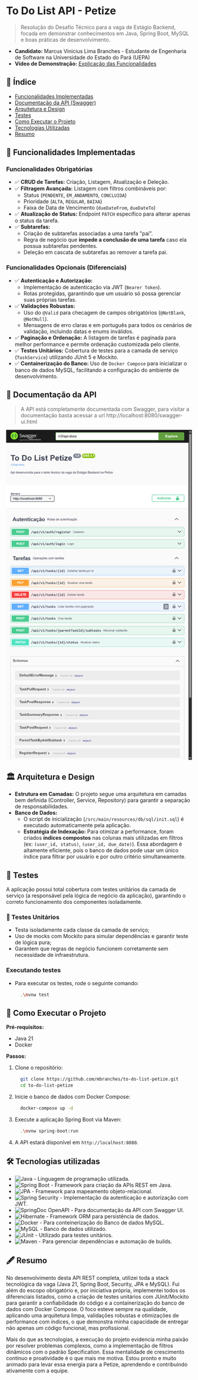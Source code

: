 # To Do List API - Petize

> Resolução do Desafio Técnico para a vaga de Estágio Backend, focada em demonstrar conhecimentos em Java, Spring Boot, MySQL e boas práticas de desenvolvimento.

- **Candidato:** Marcus Vinicius Lima Branches - Estudante de Engenharia de Software na Universidade do Estado do Pará (UEPA)
- **Vídeo de Demonstração:** [Explicação das Funcionalidades](https://youtu.be/ZZFpCiOfyBY)

## 📜 Índice

- [Funcionalidades Implementadas](#-funcionalidades-implementadas)
- [Documentação da API (Swagger)](#-documentação-da-api)
- [Arquitetura e Design](#-arquitetura-e-design)
- [Testes](#-testes)
- [Como Executar o Projeto](#-como-executar-o-projeto)
- [Tecnologias Utilizadas](#-tecnologias-utilizadas)
- [Resumo](#-resumo)

## 🎯 Funcionalidades Implementadas

### Funcionalidades Obrigatórias
- ✅ **CRUD de Tarefas:** Criação, Listagem, Atualização e Deleção.
- ✅ **Filtragem Avançada:** Listagem com filtros combináveis por:
  - Status (`PENDENTE`, `EM_ANDAMENTO`, `CONCLUIDA`)
  - Prioridade (`ALTA`, `REGULAR`, `BAIXA`)
  - Faixa de Data de Vencimento (`dueDateFrom`, `dueDateTo`)
- ✅ **Atualização de Status:** Endpoint `PATCH` específico para alterar apenas o status da tarefa.
- ✅ **Subtarefas:**
  - Criação de subtarefas associadas a uma tarefa "pai".
  - Regra de negócio que **impede a conclusão de uma tarefa** caso ela possua subtarefas pendentes.
  - Deleção em cascata de subtarefas ao remover a tarefa pai.

### Funcionalidades Opcionais (Diferenciais)
- ✅ **Autenticação e Autorização:**
  - Implementação de autenticação via JWT (`Bearer Token`).
  - Rotas protegidas, garantindo que um usuário só possa gerenciar suas próprias tarefas.
- ✅ **Validações Robustas:**
  - Uso do `@Valid` para checagem de campos obrigatórios (`@NotBlank`, `@NotNull`).
  - Mensagens de erro claras e em português para todos os cenários de validação, incluindo datas e enums inválidos.
- ✅ **Paginação e Ordenação:** A listagem de tarefas é paginada para melhor performance e permite ordenação customizada pelo cliente.
- ✅ **Testes Unitários:** Cobertura de testes para a camada de serviço (`TaskService`) utilizando JUnit 5 e Mockito.
- ✅ **Containerização do Banco:** Uso de `Docker Compose` para inicializar o banco de dados MySQL, facilitando a configuração do ambiente de desenvolvimento.

## 📖 Documentação da API
> A API está completamente documentada com Swagger, para visitar a documentação basta acessar a url http://localhost:8080/swagger-ui.html

![Demonstração swagger-ui](assets/swagger-ui.png)

## 🏛️ Arquitetura e Design

- **Estrutura em Camadas:** O projeto segue uma arquitetura em camadas bem definida (Controller, Service, Repository) para garantir a separação de responsabilidades.
- **Banco de Dados:**
  - O script de inicialização (`/src/main/resources/db/sql/init.sql`) é executado automaticamente pela aplicação.
  - **Estratégia de Indexação:** Para otimizar a performance, foram criados **índices compostos** nas colunas mais utilizadas em filtros (ex: `(user_id, status)`, `(user_id, due_date)`). Essa abordagem é altamente eficiente, pois o banco de dados pode usar um único índice para filtrar por usuário e por outro critério simultaneamente.

## 🧪 Testes
A aplicação possui total cobertura com testes unitários da camada de serviço (a responsável pela lógica de negócio da aplicação), garantindo o correto funcionamento dos componentes isoladamente.

### 🧩 Testes Unitários
- Testa isoladamente cada classe da camada de serviço;
- Uso de mocks com Mockito para simular dependências e garantir teste de lógica pura;
- Garantem que regras de negócio funcionem corretamente sem necessidade de infraestrutura.

### Executando testes
- Para executar os testes, rode o seguinte comando: 
  ```bash
    .\mvnw test
  ```

## 🚀 Como Executar o Projeto

**Pré-requisitos:**
- Java 21
- Docker

**Passos:**
1.  Clone o repositório:
    ```bash
      git clone https://github.com/mbranches/to-do-list-petize.git
      cd to-do-list-petize
    ```
2.  Inicie o banco de dados com Docker Compose:
    ```bash
      docker-compose up -d
    ```
3.  Execute a aplicação Spring Boot via Maven:
    ```bash
      .\mvnw spring-boot:run
    ```
4.  A API estará disponível em `http://localhost:8080`.

## 🛠️ Tecnologias utilizadas

- ![Java](https://img.shields.io/badge/Java-21-orange?logo=java) - Linguagem de programação utilizada.
- ![Spring Boot](https://img.shields.io/badge/Spring_Boot-3.5.4-brightgreen?logo=spring) - Framework para criação da APIs REST em Java.
- ![JPA](https://img.shields.io/badge/Spring_Data_JPA-blue?logo=eclipselink) - Framework para mapeamento objeto-relacional.
- ![Spring Security](https://img.shields.io/badge/Spring_Security-gray?logo=springsecurity) - Implementação da autenticação e autorização com JWT.
- ![SpringDoc OpenAPI](https://img.shields.io/badge/SpringDoc-OpenAPI-green) - Para documentação da API com Swagger UI.
- ![Hibernate](https://img.shields.io/badge/Hibernate-grey?logo=hibernate) - Framework ORM para persistência de dados.
- ![Docker](https://img.shields.io/badge/Docker-blue?logo=docker) - Para conteinerização do Banco de dados MySQL.
- ![MySQL](https://img.shields.io/badge/MySQL-black?logo=mysql) - Banco de dados utilizado.
- ![JUnit](https://img.shields.io/badge/JUnit-orange) - Utilizado para testes unitários.
- ![Maven](https://img.shields.io/badge/Maven-Build-blue?logo=apachemaven) - Para gerenciar dependências e automação de builds.

## 🖋 Resumo
No desenvolvimento desta API REST completa, utilizei toda a stack tecnológica da vaga (Java 21, Spring Boot, Security, JPA e MySQL). Fui além do escopo obrigatório e, por iniciativa própria, implementei todos os diferenciais listados, como a criação de testes unitários com JUnit/Mockito para garantir a confiabilidade do código e a containerização do banco de dados com Docker Compose. O foco esteve sempre na qualidade, aplicando uma arquitetura limpa, validações robustas e otimizações de performance com índices, o que demonstra minha capacidade de entregar não apenas um código funcional, mas profissional.

Mais do que as tecnologias, a execução do projeto evidencia minha paixão por resolver problemas complexos, como a implementação de filtros dinâmicos com o padrão Specification. Essa mentalidade de crescimento contínuo e proatividade é o que mais me motiva. Estou pronto e muito animado para levar essa energia para a Petize, aprendendo e contribuindo ativamente com a equipe.